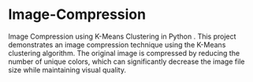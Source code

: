 # Image-Compression
Image Compression using K-Means Clustering in Python . This project demonstrates an image compression technique using the K-Means clustering algorithm. The original image is compressed by reducing the number of unique colors, which can significantly decrease the image file size while maintaining visual quality.
